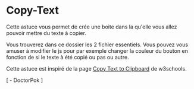# Copy-Text

Cette astuce vous permet de crée une boite dans la qu'elle vous allez pouvoir mettre du texte à copier.

Vous trouverez dans ce dossier les 2 fichier essentiels. Vous pouvez vous amuser à modifier le js pour par exemple changer la couleur du bouton en fonction de si le texte à été copié ou pas ou autre.

Cette astuce est inspiré de la page [Copy Text to Clipboard](https://www.w3schools.com/howto/howto_js_copy_clipboard.asp) de w3schools.

[ - DoctorPok ]
